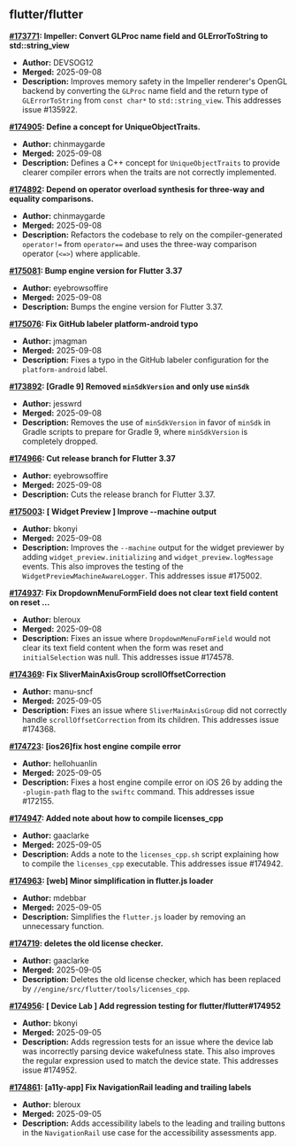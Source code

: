 ## flutter/flutter

**[#173771](https://github.com/flutter/flutter/pull/173771): Impeller: Convert GLProc name field and GLErrorToString to std::string_view**
  - **Author:** DEVSOG12
  - **Merged:** 2025-09-08
  - **Description:** Improves memory safety in the Impeller renderer's OpenGL backend by converting the `GLProc` name field and the return type of `GLErrorToString` from `const char*` to `std::string_view`. This addresses issue #135922.

**[#174905](https://github.com/flutter/flutter/pull/174905): Define a concept for UniqueObjectTraits.**
  - **Author:** chinmaygarde
  - **Merged:** 2025-09-08
  - **Description:** Defines a C++ concept for `UniqueObjectTraits` to provide clearer compiler errors when the traits are not correctly implemented.

**[#174892](https://github.com/flutter/flutter/pull/174892): Depend on operator overload synthesis for three-way and equality comparisons.**
  - **Author:** chinmaygarde
  - **Merged:** 2025-09-08
  - **Description:** Refactors the codebase to rely on the compiler-generated `operator!=` from `operator==` and uses the three-way comparison operator (`<=>`) where applicable.

**[#175081](https://github.com/flutter/flutter/pull/175081): Bump engine version for Flutter 3.37**
  - **Author:** eyebrowsoffire
  - **Merged:** 2025-09-08
  - **Description:** Bumps the engine version for Flutter 3.37.

**[#175076](https://github.com/flutter/flutter/pull/175076): Fix GitHub labeler platform-android typo**
  - **Author:** jmagman
  - **Merged:** 2025-09-08
  - **Description:** Fixes a typo in the GitHub labeler configuration for the `platform-android` label.

**[#173892](https://github.com/flutter/flutter/pull/173892): [Gradle 9] Removed `minSdkVersion` and only use `minSdk`**
  - **Author:** jesswrd
  - **Merged:** 2025-09-08
  - **Description:** Removes the use of `minSdkVersion` in favor of `minSdk` in Gradle scripts to prepare for Gradle 9, where `minSdkVersion` is completely dropped.

**[#174966](https://github.com/flutter/flutter/pull/174966): Cut release branch for Flutter 3.37**
  - **Author:** eyebrowsoffire
  - **Merged:** 2025-09-08
  - **Description:** Cuts the release branch for Flutter 3.37.

**[#175003](https://github.com/flutter/flutter/pull/175003): [ Widget Preview ] Improve --machine output**
  - **Author:** bkonyi
  - **Merged:** 2025-09-08
  - **Description:** Improves the `--machine` output for the widget previewer by adding `widget_preview.initializing` and `widget_preview.logMessage` events. This also improves the testing of the `WidgetPreviewMachineAwareLogger`. This addresses issue #175002.

**[#174937](https://github.com/flutter/flutter/pull/174937): Fix DropdownMenuFormField does not clear text field content on reset …**
  - **Author:** bleroux
  - **Merged:** 2025-09-08
  - **Description:** Fixes an issue where `DropdownMenuFormField` would not clear its text field content when the form was reset and `initialSelection` was null. This addresses issue #174578.

**[#174369](https://github.com/flutter/flutter/pull/174369): Fix SliverMainAxisGroup scrollOffsetCorrection**
  - **Author:** manu-sncf
  - **Merged:** 2025-09-05
  - **Description:** Fixes an issue where `SliverMainAxisGroup` did not correctly handle `scrollOffsetCorrection` from its children. This addresses issue #174368.

**[#174723](https://github.com/flutter/flutter/pull/174723): [ios26]fix host engine compile error**
  - **Author:** hellohuanlin
  - **Merged:** 2025-09-05
  - **Description:** Fixes a host engine compile error on iOS 26 by adding the `-plugin-path` flag to the `swiftc` command. This addresses issue #172155.

**[#174947](https://github.com/flutter/flutter/pull/174947): Added note about how to compile licenses_cpp**
  - **Author:** gaaclarke
  - **Merged:** 2025-09-05
  - **Description:** Adds a note to the `licenses_cpp.sh` script explaining how to compile the `licenses_cpp` executable. This addresses issue #174942.

**[#174963](https://github.com/flutter/flutter/pull/174963): [web] Minor simplification in flutter.js loader**
  - **Author:** mdebbar
  - **Merged:** 2025-09-05
  - **Description:** Simplifies the `flutter.js` loader by removing an unnecessary function.

**[#174719](https://github.com/flutter/flutter/pull/174719): deletes the old license checker.**
  - **Author:** gaaclarke
  - **Merged:** 2025-09-05
  - **Description:** Deletes the old license checker, which has been replaced by `//engine/src/flutter/tools/licenses_cpp`.

**[#174956](https://github.com/flutter/flutter/pull/174956): [ Device Lab ] Add regression testing for flutter/flutter#174952**
  - **Author:** bkonyi
  - **Merged:** 2025-09-05
  - **Description:** Adds regression tests for an issue where the device lab was incorrectly parsing device wakefulness state. This also improves the regular expression used to match the device state. This addresses issue #174952.

**[#174861](https://github.com/flutter/flutter/pull/174861): [a11y-app] Fix NavigationRail leading and trailing labels**
  - **Author:** bleroux
  - **Merged:** 2025-09-05
  - **Description:** Adds accessibility labels to the leading and trailing buttons in the `NavigationRail` use case for the accessibility assessments app.
